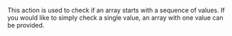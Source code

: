 This action is used to check if an array starts with a sequence of values. If you would like to simply check a single value, an array with one value can be provided.